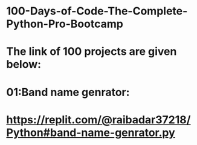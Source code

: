 # 100-Days-of-Code-The-Complete-Python-Pro-Bootcamp
# The link of 100 projects are given below:
# 01:Band name genrator:
# https://replit.com/@raibadar37218/Python#band-name-genrator.py
